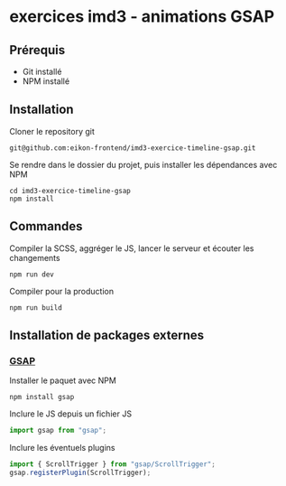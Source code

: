 # exercices imd3 - animations GSAP

## Prérequis

- Git installé
- NPM installé

## Installation

Cloner le repository git

```
git@github.com:eikon-frontend/imd3-exercice-timeline-gsap.git
```

Se rendre dans le dossier du projet, puis installer les dépendances avec NPM

```
cd imd3-exercice-timeline-gsap
npm install
```

## Commandes

Compiler la SCSS, aggréger le JS, lancer le serveur et écouter les changements

```
npm run dev
```

Compiler pour la production

```
npm run build
```

## Installation de packages externes

### [GSAP](https://greensock.com/gsap/)

Installer le paquet avec NPM

```
npm install gsap
```

Inclure le JS depuis un fichier JS

```js
import gsap from "gsap";
```

Inclure les éventuels plugins

```js
import { ScrollTrigger } from "gsap/ScrollTrigger";
gsap.registerPlugin(ScrollTrigger);
```
